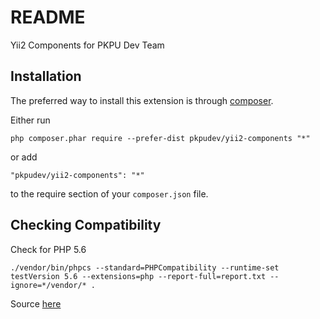 README
========
Yii2 Components for PKPU Dev Team

Installation
------------

The preferred way to install this extension is through [composer](http://getcomposer.org/download/).

Either run

```
php composer.phar require --prefer-dist pkpudev/yii2-components "*"
```

or add

```
"pkpudev/yii2-components": "*"
```

to the require section of your `composer.json` file.

Checking Compatibility
------------

Check for PHP 5.6

```
./vendor/bin/phpcs --standard=PHPCompatibility --runtime-set testVersion 5.6 --extensions=php --report-full=report.txt --ignore=*/vendor/* .
```

Source [here](https://www.sitepoint.com/quick-intro-phpcompatibility-standard-for-phpcs-are-you-php7-ready/)